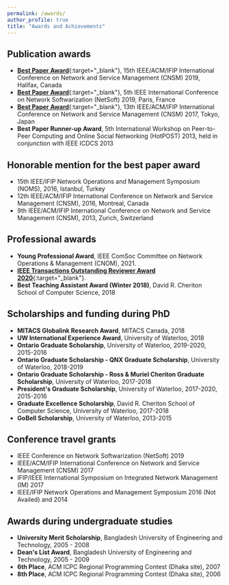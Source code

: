```yaml
---
permalink: /awards/
author_profile: true
title: "Awards and Achievements"
---
```

## Publication awards 
- [**Best Paper Award**](https://cs.uwaterloo.ca/news/team-systems-and-networking-researchers-wins-best-paper){:target="_blank"}, 15th IEEE/ACM/IFIP International Conference on Network and Service Management (CNSM) 2019, Halifax, Canada
- [**Best Paper Award**](https://cs.uwaterloo.ca/news/raouf-boutaba-and-his-graduate-students-win-best-paper){:target="_blank"}, 5th IEEE International Conference on Network Softwarization (NetSoft) 2019, Paris, France
- [**Best Paper Award**](https://cs.uwaterloo.ca/news/professor-raouf-boutaba-postdocs-graduate-students-and){:target="_blank"}, 13th IEEE/ACM/IFIP International Conference on Network and Service Management (CNSM) 2017, Tokyo, Japan
- **Best Paper Runner-up Award**, 5th International Workshop on Peer-to-Peer Computing and Online Social Networking (HotPOST) 2013, held in conjunction with IEEE ICDCS 2013

## Honorable mention for the best paper award 
- 15th IEEE/IFIP Network Operations and Management Symposium (NOMS), 2016, Istanbul, Turkey
- 12th IEEE/ACM/IFIP International Conference on Network and Service Management (CNSM), 2016, Montreal, Canada
- 9th IEEE/ACM/IFIP International Conference on Network and Service Management (CNSM), 2013, Zurich, Switzerland

## Professional awards
-  **Young Professional Award**, IEEE ComSoc Committee on Network Operations &amp; Management (CNOM), 2021.
- [**IEEE Transactions Outstanding Reviewer Award 2020**](https://ieeexplore.ieee.org/stamp/stamp.jsp?tp=&arnumber=9374864){:target="_blank"}.
- **Best Teaching Assistant Award (Winter 2018)**, David R. Cheriton School of Computer Science, 2018

## Scholarships and funding during PhD 
- **MITACS Globalink Research Award**, MITACS Canada, 2018
- **UW International Experience Award**, University of Waterloo, 2018
- **Ontario Graduate Scholarship**, University of Waterloo, 2019-2020, 2015-2016
- **Ontario Graduate Scholarship - QNX Graduate Scholarship**, University of Waterloo, 2018-2019
- **Ontario Graduate Scholarship - Ross & Muriel Cheriton Graduate Scholarship**, University of Waterloo, 2017-2018
- **President's Graduate Scholarship**, University of Waterloo, 2017-2020, 2015-2016
- **Graduate Excellence Scholarship**, David R. Cheriton School of Computer Science, University of Waterloo, 2017-2018
- **GoBell Scholarship**, University of Waterloo, 2013-2015

## Conference travel grants
- IEEE Conference on Network Softwarization (NetSoft) 2019
- IEEE/ACM/IFIP International Conference on Network and Service Management (CNSM) 2017
- IFIP/IEEE International Symposium on Integrated Network Management (IM) 2017
- IEEE/IFIP Network Operations and Management Symposium 2016 (Not Availed) and 2014

## Awards during undergraduate studies
- **University Merit Scholarship**, Bangladesh University of Engineering and Technology, 2005 - 2008
- **Dean's List Award**, Bangladesh University of Engineering and Technology, 2005 - 2009
- **6th Place**, ACM ICPC Regional Programming Contest (Dhaka site), 2007
- **8th Place**, ACM ICPC Regional Programming Contest (Dhaka site), 2006
